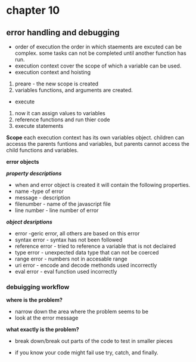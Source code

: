 # chapter 10
## error handling and debugging

- order of execution the order in which staements are excuted can be complex. some tasks can not be completed until another function has run.
- execution context cover the scope of which a variable can be used.
- execution context and hoisting
1. preare - the new scope is created
2. variables functions, and arguments are created.
- execute
1. now it can assign values to variables
2. reference functions and run thier code
3. execute statements

**Scope**
each execution context has its own variables object. children can accesss the parents funtions and variables, but parents cannot access the child functions and variables.

**error objects**

***property descriptions***
- when and error object is created it will contain the following properties.
- name -type of error
- message - description
- filenumber - name of the javascript file
- line number - line number of error

***object desriptions***
- error -geric error, all others are based on this error
- syntax error - syntax has not been followed
- reference error - tried to reference a variable that is not declaired
- type error - unexpected data type that can not be coerced
- range error - numbers not in accesable range
- uri error - encode and decode methonds used incorrectly
- eval error - eval function used incorrectly


### debuigging workflow
**where is the problem?**
- narrow down the area where the problem seems to be
- look at the error message 

**what exactly is the problem?**
- break down/break out parts of the code to test in smaller pieces

- if you know your code might fail use try, catch, and finally.

